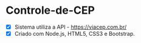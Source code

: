 # Controle-de-CEP

- [x] Sistema utiliza a API - https://viacep.com.br/
- [x] Criado com Node.js, HTML5, CSS3 e Bootstrap.
